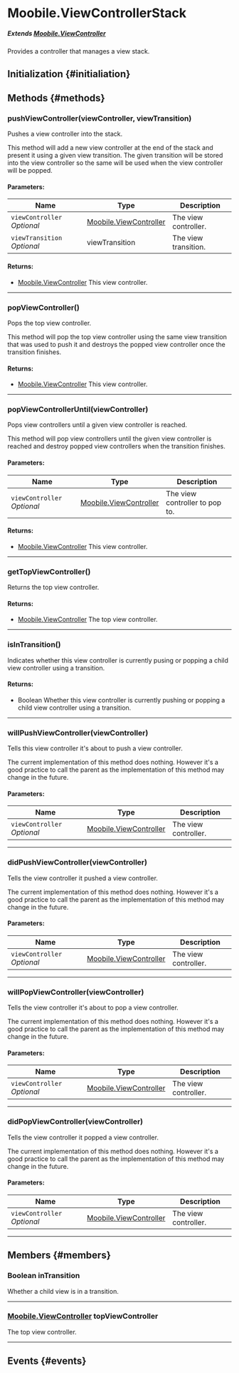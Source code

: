 Moobile.ViewControllerStack
================================================================================

##### Extends [Moobile.ViewController](ViewController/ViewController.md)

Provides a controller that manages a view stack.

Initialization {#initialiation}
--------------------------------------------------------------------------------

Methods {#methods}
--------------------------------------------------------------------------------

### pushViewController(viewController, viewTransition)

Pushes a view controller into the stack.

This method will add a new view controller at the end of the stack and
present it using a given view transition. The given transition will be
stored into the view controller so the same will be used when the
view controller will be popped.

#### Parameters:

Name  | Type | Description
----- | ---- | -----------
`viewController` *Optional* | [Moobile.ViewController](ViewController/ViewController.md) | The view controller.
`viewTransition` *Optional* | viewTransition | The view transition.

#### Returns:

- [Moobile.ViewController](ViewController/ViewController.md) This view controller.


-----

### popViewController()

Pops the top view controller.

This method will pop the top view controller using the same view
transition that was used to push it and destroys the popped view
controller once the transition finishes.


#### Returns:

- [Moobile.ViewController](ViewController/ViewController.md) This view controller.


-----

### popViewControllerUntil(viewController)

Pops view controllers until a given view controller is reached.

This method will pop view controllers until the given view controller is
reached and destroy popped view controllers when the transition
finishes.

#### Parameters:

Name  | Type | Description
----- | ---- | -----------
`viewController` *Optional* | [Moobile.ViewController](ViewController/ViewController.md) | The view controller to pop to.

#### Returns:

- [Moobile.ViewController](ViewController/ViewController.md) This view controller.


-----

### getTopViewController()

Returns the top view controller.


#### Returns:

- [Moobile.ViewController](ViewController/ViewController.md) The top view controller.


-----

### isInTransition()

Indicates whether this view controller is currently pusing or popping
a child view controller using a transition.


#### Returns:

- Boolean Whether this view controller is currently pushing or
                  popping a child view controller using a transition.


-----

### willPushViewController(viewController)

Tells this view controller it's about to push a view controller.

The current implementation of this method does nothing. However it's a
good practice to call the parent as the implementation of this method
may change in the future.

#### Parameters:

Name  | Type | Description
----- | ---- | -----------
`viewController` *Optional* | [Moobile.ViewController](ViewController/ViewController.md) | The view controller.


-----

### didPushViewController(viewController)

Tells the view controller it pushed a view controller.

The current implementation of this method does nothing. However it's a
good practice to call the parent as the implementation of this method
may change in the future.

#### Parameters:

Name  | Type | Description
----- | ---- | -----------
`viewController` *Optional* | [Moobile.ViewController](ViewController/ViewController.md) | The view controller.


-----

### willPopViewController(viewController)

Tells the view controller it's about to pop a view controller.

The current implementation of this method does nothing. However it's a
good practice to call the parent as the implementation of this method
may change in the future.

#### Parameters:

Name  | Type | Description
----- | ---- | -----------
`viewController` *Optional* | [Moobile.ViewController](ViewController/ViewController.md) | The view controller.


-----

### didPopViewController(viewController)

Tells the view controller it popped a view controller.

The current implementation of this method does nothing. However it's a
good practice to call the parent as the implementation of this method
may change in the future.

#### Parameters:

Name  | Type | Description
----- | ---- | -----------
`viewController` *Optional* | [Moobile.ViewController](ViewController/ViewController.md) | The view controller.


-----


Members {#members}
--------------------------------------------------------------------------------

### Boolean inTransition

Whether a child view is in a transition.

-----

### [Moobile.ViewController](ViewController/ViewController.md) topViewController

The top view controller.

-----


Events {#events}
--------------------------------------------------------------------------------